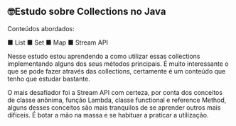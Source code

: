 ## 🤓Estudo sobre Collections no Java

Conteúdos abordados: 

■ List
■ Set
■ Map
■ Stream API

Nesse estudo estou aprendendo a como utilizar essas collections implementando alguns dos seus métodos principais.
É muito interessante o que se pode fazer através das collections, certamente é um conteúdo que tenho que estudar bastante.

O mais desafiador foi a Stream API com certeza, por conta dos conceitos de classe anônima, função Lambda, classe functional e reference Method, alguns desses conceitos são mais tranquilos de se aprender outros mais difíceis. É botar a mão na massa e se habituar a praticar a utilização.